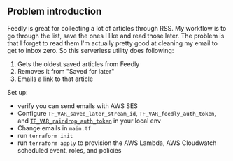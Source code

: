 ## Problem introduction

Feedly is great for collecting a lot of articles through RSS. My workflow is to go through the list, save the ones I like and read those later. The problem is that I forget to read them I'm actually pretty good at cleaning my email to get to inbox zero. So this serverless utility does following:

1. Gets the oldest saved articles from Feedly
2. Removes it from "Saved for later"
3. Emails a link to that article 

Set up:
- verify you can send emails with AWS SES
- Configure `TF_VAR_saved_later_stream_id`, `TF_VAR_feedly_auth_token`, and [`TF_VAR_raindrop_auth_token`](https://app.raindrop.io/#/settings/apps/dev) in your local env
- Change emails in `main.tf`
- run `terraform init`
- run `terraform apply` to provision the AWS Lambda, AWS Cloudwatch scheduled event, roles, and policies